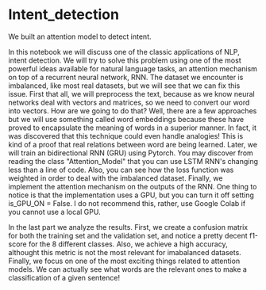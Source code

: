 # Intent_detection
We built an attention model to detect intent.

In this notebook we will discuss one of the classic applications of NLP, intent detection. 
We will try to solve this problem using one of the most powerful ideas available for natural language tasks, an attention mechanism on top of a recurrent neural network, RNN.
The dataset we encounter is imbalanced, like most real datasets, but we will see that we can fix this issue. 
First that all, we will preprocess the text, because as we know neural networks deal with vectors and matrices, so we need to convert our word into vectors.
How are we going to do that? Well, there are a few approaches but we will use something called word embeddings because these have proved to
encapsulate the meaning of words in a superior manner. In fact, it was discovered that this technique could even handle analogies! This is kind of a proof that
real relations between word are being learned.
Later, we will train an bidirectional RNN (GRU) using Pytorch. You may discover from reading the class "Attention_Model" that you can 
use LSTM RNN's changing less than a line of code. Also, you can see how the loss function was weighted in order to deal with the imbalanced dataset.
Finally, we implement the attention mechanism on the outputs of the RNN. One thing to notice is that the implementation uses a GPU, but you can turn it off setting 
is_GPU_ON = False. I do not recommend this, rather, use Google Colab if you cannot use a local GPU.

In the last part we analyze the results. First, we create a confusion matrix for both the training set and the validation set, and notice a pretty decent f1-score for the 
8 different classes. Also, we achieve a high accuracy, althought this metric is not the most relevant for imabalanced datasets.
Finally, we focus on one of the most exciting things related to attention models. We can actually see what words are the relevant ones to make a classification of a given sentence!
